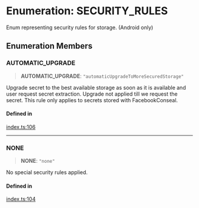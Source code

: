 # Enumeration: SECURITY\_RULES

Enum representing security rules for storage. (Android only)

## Enumeration Members

### AUTOMATIC\_UPGRADE

> **AUTOMATIC\_UPGRADE**: `"automaticUpgradeToMoreSecuredStorage"`

Upgrade secret to the best available storage as soon as it is available and user request secret extraction. Upgrade not applied till we request the secret. This rule only applies to secrets stored with FacebookConseal.

#### Defined in

[index.ts:106](https://github.com/oblador/react-native-keychain/blob/4b13041ddd9b9f04560f91e6ce20080796c9fffb/src/index.ts#L106)

***

### NONE

> **NONE**: `"none"`

No special security rules applied.

#### Defined in

[index.ts:104](https://github.com/oblador/react-native-keychain/blob/4b13041ddd9b9f04560f91e6ce20080796c9fffb/src/index.ts#L104)
